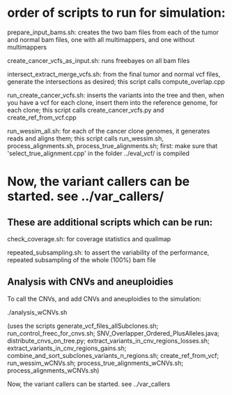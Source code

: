 ###
# order of scripts to run for simulation:
prepare_input_bams.sh: creates the two bam files from each of the tumor and normal bam files, one with all multimappers, and one without multimappers

create_cancer_vcfs_as_input.sh:	runs freebayes on all bam files

intersect_extract_merge_vcfs.sh: from the final tumor and normal vcf files, generate the intersections as desired; this script calls compute_overlap.cpp

run_create_cancer_vcfs.sh: inserts the variants into the tree and then, when you have a vcf for each clone, insert them into the reference genome, for each clone; this script calls create_cancer_vcfs.py and create_ref_from_vcf.cpp

run_wessim_all.sh: for each of the cancer clone genomes, it generates reads and aligns them; this script calls run_wessim.sh, process_alignments.sh, process_true_alignments.sh; first: make sure that 'select_true_alignment.cpp' in the folder ../eval_vcf/ is compiled


###
# Now, the variant callers can be started. see ../var_callers/

###
## These are additional scripts which can be run:

check_coverage.sh: for coverage statistics and qualimap

repeated_subsampling.sh: to assert the variability of the performance, repeated subsampling of the whole (100%) bam file



## Analysis with CNVs and aneuploidies

To call the CNVs, and add CNVs and aneuploidies to the simulation:

./analysis_wCNVs.sh

(uses the scripts generate_vcf_files_allSubclones.sh; run_control_freec_for_cnvs.sh; SNV_Overlapper_Ordered_PlusAlleles.java; distribute_cnvs_on_tree.py; extract_variants_in_cnv_regions_losses.sh; extract_variants_in_cnv_regions_gains.sh; combine_and_sort_subclones_variants_n_regions.sh; create_ref_from_vcf; run_wessim_wCNVs.sh; process_true_alignments_wCNVs.sh; process_alignments_wCNVs.sh)

Now, the variant callers can be started. see ../var_callers



